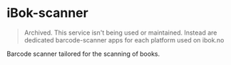 iBok-scanner
============

> Archived. This service isn't being used or maintained. Instead are dedicated barcode-scanner apps for each platform used on ibok.no

Barcode scanner tailored for the scanning of books.
